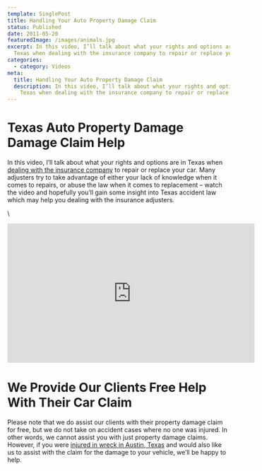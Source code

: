 ```yaml
---
template: SinglePost
title: Handling Your Auto Property Damage Claim
status: Published
date: 2011-05-20
featuredImage: /images/animals.jpg
excerpt: In this video, I’ll talk about what your rights and options are in
  Texas when dealing with the insurance company to repair or replace your car.
categories:
  - category: Videos
meta:
  title: Handling Your Auto Property Damage Claim
  description: In this video, I’ll talk about what your rights and options are in
    Texas when dealing with the insurance company to repair or replace your car.
---
```

<!--StartFragment-->

# Texas Auto Property Damage Damage Claim Help

In this video, I’ll talk about what your rights and options are in Texas when [dealing with the insurance company](https://www.austinaccidentlawyer.com/practice-areas/insurance-settlements/) to repair or replace your car. Many adjusters try to take advantage of either your lack of knowledge when it comes to repairs, or abuse the law when it comes to replacement – watch the video and hopefully you’ll gain some insight into Texas accident law which may help you dealing with the insurance adjusters.

\
<iframe width="560" height="315" src="https://www.youtube.com/embed/j6gsNsECjuo" frameborder="0" allow="accelerometer; autoplay; encrypted-media; gyroscope; picture-in-picture" allowfullscreen></iframe>



# We Provide Our Clients Free Help With Their Car Claim

Please note that we do assist our clients with their property damage claim for free, but we do not take on accident cases where no one was injured. In other words, we cannot assist you with just property damage claims. However, if you were [injured in wreck in Austin, Texas](https://www.austinaccidentlawyer.com/practice-areas/car-accident-lawyers/) and would also like us to assist with the claim for the damage to your vehicle, we’ll be happy to help.

<!--EndFragment-->